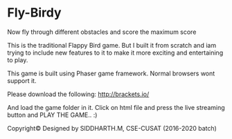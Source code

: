 # Fly-Birdy
Now fly through different obstacles and score the maximum score

This is the traditional Flappy Bird game. But I built it from scratch and iam trying to include new features to it to make it more exciting and entertaining to play.

This game is built using Phaser game framework. Normal browsers wont support it.

Please download the following: http://brackets.io/

And load the game folder in it. Click on html file and press the live streaming button and PLAY THE GAME.. :)

  Copyright© Designed by SIDDHARTH.M, CSE-CUSAT (2016-2020 batch)
